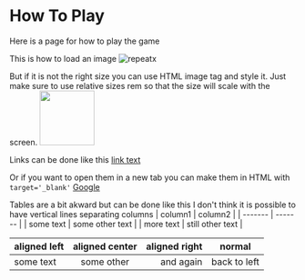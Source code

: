 # How To Play

Here is a page for how to play the game

This is how to load an image
![repeatx](static/cardImages/repeat1.png)

But if it is not the right size you can use HTML image tag and style it. Just make sure to use relative sizes rem so that the size will scale with the screen.
<img src="static/cardImages/repeat1.png" style="width: 6rem">

Links can be done like this
[link text](https://github.com/SibylLab/Program-wars)

Or if you want to open them in a new tab you can make them in HTML with `target='_blank'`
<a href="http://google.com" target="_blank">Google</a>

Tables are a bit akward but can be done like this
I don't think it is possible to have vertical lines separating columns
| column1 | column2 |
| ------- | ------- |
| some text | some other text |
| more text | still other text |

| aligned left | aligned center | aligned right | normal |
| :-----       | :--------:     | -------:      | ---    |
| some text    | some other     | and again     | back to left |
